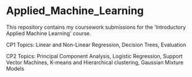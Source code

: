 # Applied_Machine_Learning
This repository contains my coursework submissions for the 'Introductory Applied Machine Learning' course. 

CP1 Topics: Linear and Non-Linear Regression, Decision Trees, Evaluation

CP2 Topics: Principal Component Analysis, Logistic Regression, Support Vector Machines, 
            K-means and Hierarchical clustering, Gaussian Mixture Models
